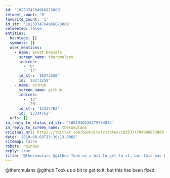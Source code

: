 ```yaml
---
id: '1025374784966873089'
retweet_count: '0'
favorite_count: '1'
id_str: '1025374784966873089'
retweeted: false
entities:
  hashtags: []
  symbols: []
  user_mentions:
    - name: Brett Daniels
      screen_name: theromulans
      indices:
        - '0'
        - '12'
      id_str: '18273258'
      id: '18273258'
    - name: GitHub
      screen_name: github
      indices:
        - '13'
        - '20'
      id_str: '13334762'
      id: '13334762'
  urls: []
in_reply_to_status_id_str: '1001940226275794944'
in_reply_to_screen_name: theromulans
original_url: https://twitter.com/benbalter/status/1025374784966873089
date: '2018-08-03T13:36:13.000Z'
sitemap: false
robots: noindex
reply: true
title: '@theromulans @github Took us a bit to get to it, but this has been fixed.'
---
```


@theromulans @github Took us a bit to get to it, but this has been fixed.